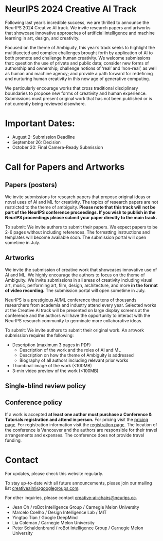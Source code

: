 # NeurIPS 2024 Creative AI Track

Following last year’s incredible success, we are thrilled to announce the NeurIPS 2024 Creative AI track. We invite research papers and artworks that showcase innovative approaches of artificial intelligence and machine learning in art, design, and creativity. 

Focused on the theme of Ambiguity, this year’s track seeks to highlight the multifaceted and complex challenges brought forth by application of AI to both promote and challenge human creativity. We welcome submissions that: question the use of private and public data; consider new forms of authorship and ownership; challenge notions of ‘real’ and ‘non-real’, as well as human and machine agency; and provide a path forward for redefining and nurturing human creativity in this new age of generative computing. 

We particularly encourage works that cross traditional disciplinary boundaries to propose new forms of creativity and human experience. Submissions must present original work that has not been published or is not currently being reviewed elsewhere.

# Important Dates:

* August 2: Submission Deadline
* September 26: Decision 
* October 30: Final Camera-Ready Submission

# Call for Papers and Artworks

## Papers (posters)

We invite submissions for research papers that propose original ideas or novel uses of AI and ML for creativity. The topics of research papers are not restricted to the theme of ambiguity. **Please note that this track will not be part of the NeurIPS conference proceedings. If you wish to publish in the NeurIPS proceedings please submit your paper directly to the main track.**

To submit: We invite authors to submit their papers. We expect papers to be 2-6 pages without including references. The formatting instructions and templates will become available soon. The submission portal will open sometime in July.



## Artworks

We invite the submission of creative work that showcases innovative use of AI and ML. We highly encourage the authors to focus on the theme of Ambiguity.  We invite submissions in all areas of creativity including visual art, music, performing art, film, design, architecture, and more **in the format of video recording.** The submission portal will open sometime in July.

NeurIPS is a prestigious AI/ML conference that tens of thousands researchers from academia and industry attend every year. Selected works at the Creative AI track will be presented on large display screens at the conference and the authors will have the opportunity to interact with the NeurIPS research community to germinate more collaborative ideas.

To submit:  We invite authors to submit their original work. An artwork submission requires the following:

* Description (maximum 3 pages in PDF)
  * Description of the work and the roles of AI and ML 
  * Description on how the theme of Ambiguity is addressed
  * Biography of all authors including relevant prior works 
* Thumbnail image of the work (<100MB)
* 3-min video preview of the work (<100MB)

## Single-blind review policy

## Conference policy
If a work is accepted **at least one author must purchase a Conference & Tutorials registration and attend in person.** For pricing visit the [pricing page](https://neurips.cc/Conferences/2024/Pricing). For registration information visit the [registration page](https://neurips.cc/Register/view-registration). The location of the conference is Vancouver and the authors are responsible for their travel arrangements and expenses. The conference does not provide travel funding. 

# Contact

For updates, please check this website regularly.

To stay up-to-date with all future announcements, please join our mailing list creativeaiml@googlegroups.com.

For other inquiries, please contact creative-ai-chairs@neurips.cc.

* Jean Oh / roBot Intelligence Group / Carnegie Melon University
* Marcelo Coelho / Design Intelligence Lab / MIT
* Yingtao Tian / Google DeepMind
* Lia Coleman / Carnegie Melon University
* Peter Schaldenbrand / roBot Intelligence Group / Carnegie Melon University


